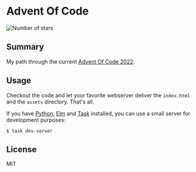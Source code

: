 # Advent Of Code

![Number of stars](https://img.shields.io/badge/Advent_Of_Code_2022-32_*-success)

## Summary

My path through the current [Advent Of Code 2022](https://adventofcode.com/).

## Usage

Checkout the code and let your favorite webserver deliver the `index.html` and
the `assets` directory. That's all.

If you have [Python](https://www.python.org/), [Elm](https://elm-lang.org/) and
[Task](https://taskfile.dev/) installed, you can use a small server for
development purposes:

    $ task dev-server

## License

MIT
